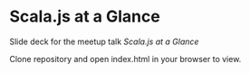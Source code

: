 # Scala.js at a Glance

Slide deck for the meetup talk *Scala.js at a Glance*

Clone repository and open index.html in your browser to view.



